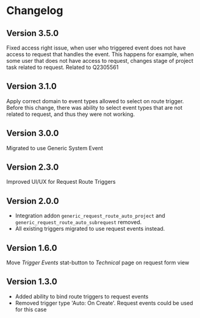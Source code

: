 # Changelog

## Version 3.5.0

Fixed access right issue, when user who triggered event does not have access to request that handles the event.
This happens for example, when some user that does not have access to request, changes stage of project task related to request.
Related to Q2305561


## Version 3.1.0

Apply correct domain to event types allowed to select on route trigger.
Before this change, there was ability to select event types that
are not related to request, and thus they were not working.


## Version 3.0.0

Migrated to use Generic System Event


## Version 2.3.0

Improved UI/UX for Request Route Triggers


## Version 2.0.0

- Integration addon `generic_request_route_auto_project` and
  `generic_request_route_auto_subrequest` removed.
- All existing triggers migrated to use request events instead.


## Version 1.6.0

Move *Trigger Events* stat-button to *Technical* page on request form view


## Version 1.3.0

- Added ability to bind route triggers to request events
- Removed trigger type 'Auto: On Create'.
  Request events could be used for this case


